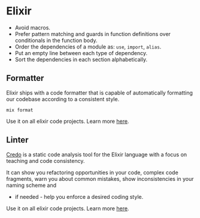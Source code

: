 # Elixir

- Avoid macros.
- Prefer pattern matching and guards in function definitions over conditionals
  in the function body.
- Order the dependencies of a module as: `use`, `import`, `alias`.
- Put an empty line between each type of dependency.
- Sort the dependencies in each section alphabetically.

## Formatter

Elixir ships with a code formatter that is capable of automatically formatting
our codebase according to a consistent style.

```
mix format
```

Use it on all elixir code projects. Learn more [here][mix-format].

## Linter

[Credo][credo] is a static code analysis tool for the Elixir language with a
focus on teaching and code consistency.

It can show you refactoring opportunities in your code, complex code fragments,
warn you about common mistakes, show inconsistencies in your naming scheme and
- if needed - help you enforce a desired coding style.

Use it on all elixir code projects. Learn more [here][hexdocs-credo].

[mix-format]: https://elixir-lang.org/getting-started/mix-otp/introduction-to-mix.html#automatic-code-formatting
[credo]: https://credo-ci.org
[hexdocs-credo]: https://hexdocs.pm/credo/overview.html
